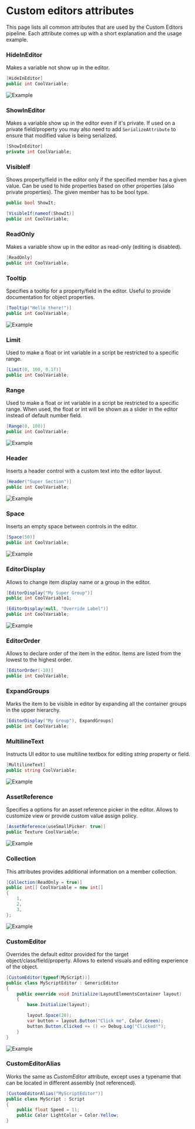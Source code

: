 # Custom editors attributes

This page lists all common attributes that are used by the Custom Editors pipeline. Each attribute comes up with a short explanation and the usage example.

### HideInEditor

Makes a variable not show up in the editor.

```cs
[HideInEditor]
public int CoolVariable;
```

![Example](media/HideInEditor.jpg)

### ShowInEditor

Makes a variable show up in the editor even if it's private.
If used on a private field/property you may also need to add `SerializeAttribute` to ensure that modified value is being serialized.

```cs
[ShowInEditor]
private int CoolVariable;
```

### VisibleIf

Shows property/field in the editor only if the specified member has a given value. Can be used to hide properties based on other properties (also private properties). The given member has to be bool type.

```cs
public bool ShowIt;

[VisibleIf(nameof(ShowIt)]
public int CoolVariable;
```

### ReadOnly

Makes a variable show up in the editor as read-only (editing is disabled).

```cs
[ReadOnly]
public int CoolVariable;
```

### Tooltip

Specifies a tooltip for a property/field in the editor. Useful to provide documentation for object properties.

```cs
[Tooltip("Hello there!")]
public int CoolVariable;
```

![Example](media/Tooltip.jpg)

### Limit

Used to make a float or int variable in a script be restricted to a specific range.

```cs
[Limit(0, 100, 0.1f)]
public int CoolVariable;
```

### Range

Used to make a float or int variable in a script be restricted to a specific range. When used, the float or int will be shown as a slider in the editor instead of default number field.

```cs
[Range(0, 100)]
public int CoolVariable;
```

![Example](media/Range.jpg)

### Header

Inserts a header control with a custom text into the editor layout.

```cs
[Header("Super Section")]
public int CoolVariable;
```

![Example](media/Header.jpg)

### Space

Inserts an empty space between controls in the editor.

```cs
[Space(50)]
public int CoolVariable;
```

![Example](media/Space.jpg)

### EditorDisplay

Allows to change item display name or a group in the editor.

```cs
[EditorDisplay("My Super Group")]
public int CoolVariable1;

[EditorDisplay(null, "Override Label")]
public int CoolVariable;
```

![Example](media/EditorDisplay.jpg)

### EditorOrder

Allows to declare order of the item in the editor. Items are listed from the lowest to the highest order.

```cs
[EditorOrder(-10)]
public int CoolVariable;
```

### ExpandGroups

Marks the item to be visible in editor by expanding all the container groups in the upper hierarchy.

```cs
[EditorDisplay("My Group"), ExpandGroups]
public int CoolVariable;
```

### MultilineText

Instructs UI editor to use multiline textbox for editing *string* property or field.

```cs
[MultilineText]
public string CoolVariable;
```

![Example](media/MultilineText.jpg)

### AssetReference

Specifies a options for an asset reference picker in the editor. Allows to customize view or provide custom value assign policy.

```cs
[AssetReference(useSmallPicker: true)]
public Texture CoolVariable;
```

![Example](media/AssetReference.jpg)

### Collection

This attributes provides additional information on a member collection.

```cs
[Collection(ReadOnly = true)]
public int[] CoolVariable = new int[]
{
	1,
	2,
	3,
};
```

![Example](media/Collection.jpg)

### CustomEditor

Overrides the default editor provided for the target object/class/field/property. Allows to extend visuals and editing experience of the object.

```cs
[CustomEditor(typeof(MyScript))]
public class MyScriptEditor : GenericEditor
{
	public override void Initialize(LayoutElementsContainer layout)
	{
		base.Initialize(layout);

		layout.Space(20);
		var button = layout.Button("Click me", Color.Green);
		button.Button.Clicked += () => Debug.Log("Clicked!");
	}
}
```

![Example](../tutorials/media/custom-window-tutorial-2.jpg)

### CustomEditorAlias

Works the same as *CustomEditor* attribute, except uses a typename that can be located in different assembly (not referenced).

```cs
[CustomEditorAlias("MyScriptEditor")]
public class MyScript : Script
{
	public float Speed = 11;
	public Color LightColor = Color.Yellow;
}
```

